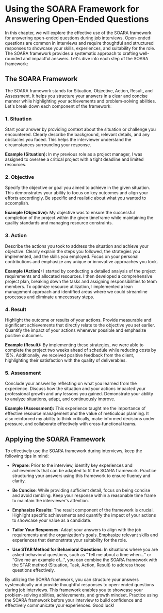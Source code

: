 Using the SOARA Framework for Answering Open-Ended Questions
=======================================================================

In this chapter, we will explore the effective use of the SOARA framework for answering open-ended questions during job interviews. Open-ended questions are common in interviews and require thoughtful and structured responses to showcase your skills, experiences, and suitability for the role. The SOARA framework provides a systematic approach to crafting well-rounded and impactful answers. Let's dive into each step of the SOARA framework:

**The SOARA Framework**
-----------------------

The SOARA framework stands for Situation, Objective, Action, Result, and Assessment. It helps you structure your answers in a clear and concise manner while highlighting your achievements and problem-solving abilities. Let's break down each component of the framework:

### 1. **Situation**

Start your answer by providing context about the situation or challenge you encountered. Clearly describe the background, relevant details, and any obstacles you faced. This helps the interviewer understand the circumstances surrounding your response.

**Example (Situation):** In my previous role as a project manager, I was assigned to oversee a critical project with a tight deadline and limited resources.

### 2. **Objective**

Specify the objective or goal you aimed to achieve in the given situation. This demonstrates your ability to focus on key outcomes and align your efforts accordingly. Be specific and realistic about what you wanted to accomplish.

**Example (Objective):** My objective was to ensure the successful completion of the project within the given timeframe while maintaining the quality standards and managing resource constraints.

### 3. **Action**

Describe the actions you took to address the situation and achieve your objective. Clearly explain the steps you followed, the strategies you implemented, and the skills you employed. Focus on your personal contributions and emphasize any unique or innovative approaches you took.

**Example (Action):** I started by conducting a detailed analysis of the project requirements and allocated resources. I then developed a comprehensive project plan, breaking down the tasks and assigning responsibilities to team members. To optimize resource utilization, I implemented a lean management approach and identified areas where we could streamline processes and eliminate unnecessary steps.

### 4. **Result**

Highlight the outcome or results of your actions. Provide measurable and significant achievements that directly relate to the objective you set earlier. Quantify the impact of your actions whenever possible and emphasize positive outcomes.

**Example (Result):** By implementing these strategies, we were able to complete the project two weeks ahead of schedule while reducing costs by 15%. Additionally, we received positive feedback from the client, highlighting their satisfaction with the quality of deliverables.

### 5. **Assessment**

Conclude your answer by reflecting on what you learned from the experience. Discuss how the situation and your actions impacted your professional growth and any lessons you gained. Demonstrate your ability to analyze situations, adapt, and continuously improve.

**Example (Assessment):** This experience taught me the importance of effective resource management and the value of meticulous planning. It also reinforced my ability to think critically, make informed decisions under pressure, and collaborate effectively with cross-functional teams.

**Applying the SOARA Framework**
--------------------------------

To effectively use the SOARA framework during interviews, keep the following tips in mind:

* **Prepare**: Prior to the interview, identify key experiences and achievements that can be adapted to fit the SOARA framework. Practice structuring your answers using this framework to ensure fluency and clarity.

* **Be Concise**: While providing sufficient detail, focus on being concise and avoid rambling. Keep your response within a reasonable time frame to maintain the interviewer's attention.

* **Emphasize Results**: The result component of the framework is crucial. Highlight specific achievements and quantify the impact of your actions to showcase your value as a candidate.

* **Tailor Your Responses**: Adapt your answers to align with the job requirements and the organization's goals. Emphasize relevant skills and experiences that demonstrate your suitability for the role.

* **Use STAR Method for Behavioral Questions**: In situations where you are asked behavioral questions, such as "Tell me about a time when..." or "Give me an example of...", you can combine the SOARA framework with the STAR method (Situation, Task, Action, Result) to address those questions effectively.

By utilizing the SOARA framework, you can structure your answers systematically and provide thoughtful responses to open-ended questions during job interviews. This framework enables you to showcase your problem-solving abilities, achievements, and growth mindset. Practice using the SOARA framework before your interview to build confidence and effectively communicate your experiences. Good luck!

